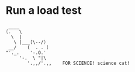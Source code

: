 


  # Run a load test

     ____
    (.   \
      \  |
       \ |___(\--/)
     __/    (  . . )
    "'._.    '-.O.'
         '-.  \ "|\
            '.,,/'.,,    FOR SCIENCE! science cat!









